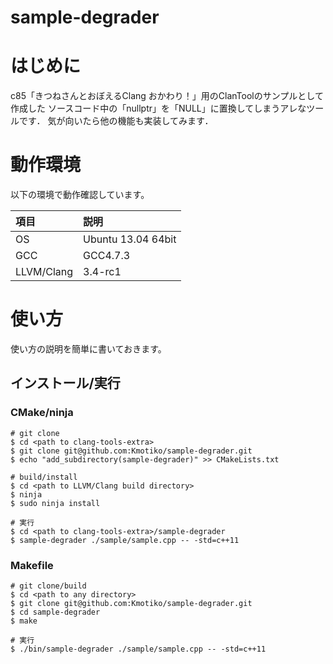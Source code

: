 sample-degrader
===============


# はじめに
c85「きつねさんとおぼえるClang おかわり！」用のClanToolのサンプルとして作成した
ソースコード中の「nullptr」を「NULL」に置換してしまうアレなツールです．
気が向いたら他の機能も実装してみます．

# 動作環境
以下の環境で動作確認しています。

|項目       |説明       |
|:----------|:----------|
|OS         | Ubuntu 13.04 64bit|
|GCC        | GCC4.7.3|
|LLVM/Clang | 3.4-rc1|



# 使い方
使い方の説明を簡単に書いておきます。


## インストール/実行

### CMake/ninja

```shell
# git clone
$ cd <path to clang-tools-extra>
$ git clone git@github.com:Kmotiko/sample-degrader.git
$ echo "add_subdirectory(sample-degrader)" >> CMakeLists.txt

# build/install 
$ cd <path to LLVM/Clang build directory>
$ ninja
$ sudo ninja install

# 実行
$ cd <path to clang-tools-extra>/sample-degrader
$ sample-degrader ./sample/sample.cpp -- -std=c++11
```

### Makefile

```shell
# git clone/build
$ cd <path to any directory>
$ git clone git@github.com:Kmotiko/sample-degrader.git
$ cd sample-degrader
$ make

# 実行
$ ./bin/sample-degrader ./sample/sample.cpp -- -std=c++11
```

